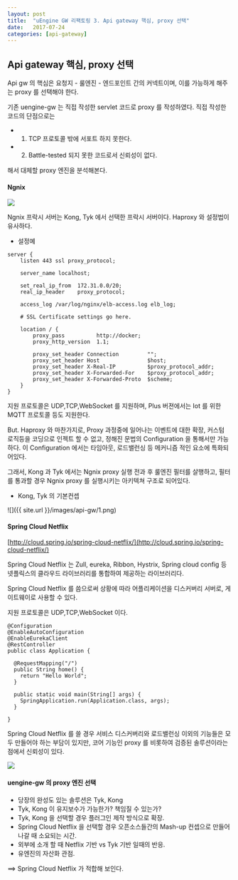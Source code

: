 ```yaml
---
layout: post
title:  "uEngine GW 리팩토링 3. Api gateway 핵심, proxy 선택"
date:   2017-07-24
categories: [api-gateway]
---
```


## Api gateway 핵심, proxy 선택

Api gw 의 핵심은 요청지 - 룰엔진 - 엔드포인트  간의 커넥트이며, 이를 가능하게 해주는 proxy 를 선택해야 한다.

기존 uengine-gw 는 직접 작성한 servlet 코드로 proxy 를 작성하였다. 직접 작성한 코드의 단점으로는 

 - 1) TCP 프로토콜 밖에 서포트 하지 못한다.
 - 2) Battle-tested 되지 못한 코드로서 신뢰성이 없다.

해서 대체할 proxy 엔진을 분석해본다.

#### Ngnix

![](https://image.slidesharecdn.com/meetup-nginx-140803222003-phpapp01/95/meetup-nginx-082014-10-638.jpg?cb=1407169020)

Ngnix 프락시 서버는 Kong, Tyk 에서 선택한 프락시 서버이다. Haproxy 와 설정법이 유사하다.

* 설정예

```
server {
    listen 443 ssl proxy_protocol;

    server_name localhost;

    set_real_ip_from  172.31.0.0/20;
    real_ip_header    proxy_protocol;

    access_log /var/log/nginx/elb-access.log elb_log;

    # SSL Certificate settings go here.

    location / {
        proxy_pass          http://docker;
        proxy_http_version  1.1;

        proxy_set_header Connection         "";
        proxy_set_header Host               $host;
        proxy_set_header X-Real-IP          $proxy_protocol_addr;
        proxy_set_header X-Forwarded-For    $proxy_protocol_addr;
        proxy_set_header X-Forwarded-Proto  $scheme;
    }
}
```

지원 프로토콜은 UDP,TCP,WebSocket 를 지원하며, Plus 버젼에서는 Iot 를 위한 MQTT 프로토콜 등도 지원한다.


But. Haproxy 와 마찬가지로, Proxy 과정중에 일어나는 이벤트에 대한 확장, 커스텀 로직등을 코딩으로 인젝트 할 수 없고, 정해진 문법의 Configuration 을 
통해서만 가능하다. 이 Configuration 에서는 타임아웃, 로드밸런싱 등 메커니즘 적인 요소에 특화되어있다.

그래서, Kong 과 Tyk 에서는 Ngnix proxy 실행 전과 후 룰엔진 필터를 살행하고, 필터를 통과할 경우 Ngnix proxy 를 실행시키는 아키텍쳐 구조로 되어있다.

* Kong, Tyk 의 기본컨셉

![]({{ site.url }}/images/api-gw/1.png)

#### Spring Cloud Netflix

[http://cloud.spring.io/spring-cloud-netflix/](http://cloud.spring.io/spring-cloud-netflix/)

Spring Cloud Netflix 는 Zull, eureka, Ribbon, Hystrix, Spring cloud config 등 넷플릭스의 클라우드 라이브러리를 통합하여 제공하는 라이브러리다.

Spring Cloud Netflix 를 씀으로써 상황에 따라 어플리케이션을 디스커버리 서버로, 게이트웨이로 사용할 수 있다.

지원 프로토콜은 UDP,TCP,WebSocket 이다.

```
@Configuration
@EnableAutoConfiguration
@EnableEurekaClient
@RestController
public class Application {

  @RequestMapping("/")
  public String home() {
    return "Hello World";
  }

  public static void main(String[] args) {
    SpringApplication.run(Application.class, args);
  }

}
```

Spring Cloud Netflix 를 쓸 경우 서비스 디스커버리와 로드밸런싱 이외의 기능들은 모두 만들어야 하는 부담이 있지만, 코어 기능인 proxy 를 비롯하여 
 검증된 솔루션이라는 점에서 신뢰성이 있다.

![](https://media.licdn.com/mpr/mpr/shrinknp_800_800/AAEAAQAAAAAAAAQCAAAAJDlmYzRiYjdlLTJhZTYtNDkwMS05ZDU5LTUzNjdmNWI2ZDczNQ.png)


#### uengine-gw 의 proxy 엔진 선택

 - 당장의 완성도 있는 솔루션은 Tyk, Kong
 - Tyk, Kong 이 유지보수가 가능한가? 책임질 수 있는가?
 - Tyk, Kong 을 선택할 경우 플러그인 제작 방식으로 확장.
 - Spring Cloud Netflix 을 선택할 경우 오픈소스들간의 Mash-up 컨셉으로 만들어나갈 때 소요되는 시간.
 - 외부에 소개 할 때 Netflix 기반 vs Tyk 기반 일때의 반응.
 - 유엔진의 자산화 관점.
 
==> Spring Cloud Netflix 가 적합해 보인다.




